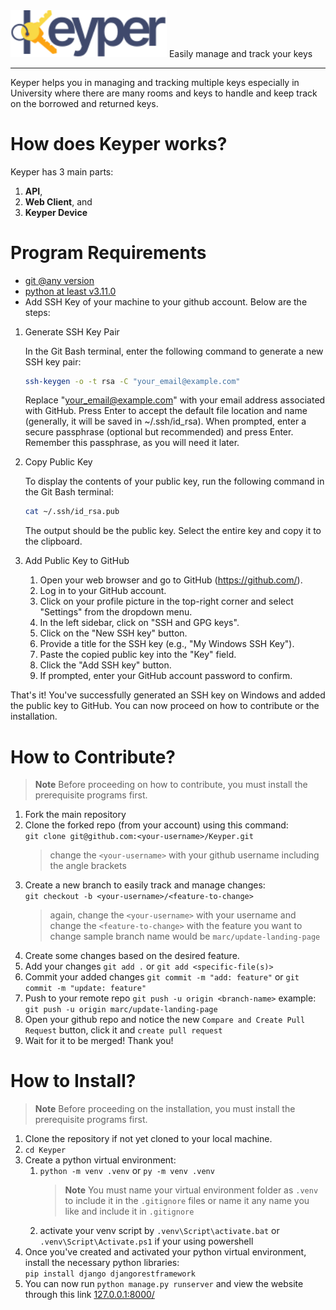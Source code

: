 <img src="./logo-full-dark.svg" alt="keyper logo" width="250"/>
Easily manage and track your keys

---

Keyper helps you in managing and tracking multiple keys especially in University where there are many rooms and keys to handle and keep track on the borrowed and returned keys.

# How does Keyper works?

Keyper has 3 main parts:
1. **API**,
2. **Web Client**, and
3. **Keyper Device**

# Program Requirements
- [git @any version](https://git-scm.com/downloads) 
- [python at least v3.11.0](https://www.python.org/downloads/)
- Add SSH Key of your machine to your github account. Below are the steps:
1. Generate SSH Key Pair

   In the Git Bash terminal, enter the following command to generate a new SSH key pair:

   ```bash
   ssh-keygen -o -t rsa -C "your_email@example.com"
   ```

   Replace "your_email@example.com" with your email address associated with GitHub.
   Press Enter to accept the default file location and name (generally, it will be saved in ~/.ssh/id_rsa).
   When prompted, enter a secure passphrase (optional but recommended) and press Enter. Remember this passphrase, as you will need it later.

2. Copy Public Key

   To display the contents of your public key, run the following command in the Git Bash terminal:

   ```bash
   cat ~/.ssh/id_rsa.pub
   ```

   The output should be the public key. Select the entire key and copy it to the clipboard.

3. Add Public Key to GitHub

   1. Open your web browser and go to GitHub (https://github.com/).
   2. Log in to your GitHub account.
   3. Click on your profile picture in the top-right corner and select "Settings" from the dropdown menu.
   4. In the left sidebar, click on "SSH and GPG keys".
   5. Click on the "New SSH key" button.
   6. Provide a title for the SSH key (e.g., "My Windows SSH Key").
   7. Paste the copied public key into the "Key" field.
   8. Click the "Add SSH key" button.
   9. If prompted, enter your GitHub account password to confirm.

That's it! You've successfully generated an SSH key on Windows and added the public key to GitHub. You can now proceed on how to contribute or the installation.

# How to Contribute?

> **Note**
> Before proceeding on how to contribute, you must install the prerequisite programs first.

1. Fork the main repository
2. Clone the forked repo (from your account) using this command:<br>
   `git clone git@github.com:<your-username>/Keyper.git`<br>
   > change the `<your-username>` with your github username including the angle brackets
3. Create a new branch to easily track and manage changes:<br>
   `git checkout -b <your-username>/<feature-to-change>`<br>
   > again, change the `<your-username>` with your username and change the `<feature-to-change>` with the feature you want to change
   > sample branch name would be `marc/update-landing-page`
4. Create some changes based on the desired feature.
5. Add your changes `git add .` or `git add <specific-file(s)>`
6. Commit your added changes `git commit -m "add: feature"` or `git commit -m "update: feature"`
7. Push to your remote repo `git push -u origin <branch-name>` example: `git push -u origin marc/update-landing-page`
8. Open your github repo and notice the new `Compare and Create Pull Request` button, click it and `create pull request`
9. Wait for it to be merged! Thank you!

# How to Install?

> **Note**
> Before proceeding on the installation, you must install the prerequisite programs first.

1. Clone the repository if not yet cloned to your local machine.
2. `cd Keyper` 
3. Create a python virtual environment:
   1. `python -m venv .venv` or `py -m venv .venv`<br>
      > **Note**
      > You must name your virtual environment folder as `.venv` to include it in the `.gitignore` files or name it any name you like and include it in `.gitignore`
    2. activate your venv script by `.venv\Script\activate.bat` or `.venv\Script\Activate.ps1` if your using powershell
4. Once you've created and activated your python virtual environment, install the necessary python libraries:<br>
    `pip install django djangorestframework`
5. You can now run `python manage.py runserver` and view the website through this link [127.0.0.1:8000/](http://127.0.0.1:8000/)